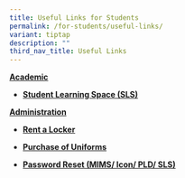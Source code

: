 ```yaml
---
title: Useful Links for Students
permalink: /for-students/useful-links/
variant: tiptap
description: ""
third_nav_title: Useful Links
---
```

<p><strong><u>Academic</u></strong>
</p>
<ul data-tight="true" class="tight">
<li>
<p><strong><a href="https://vle.learning.moe.edu.sg/login" rel="noopener noreferrer nofollow" target="_blank">Student Learning Space (SLS)</a></strong>
</p>
</li>
</ul>
<p><strong><u>Administration</u></strong>
</p>
<ul data-tight="true" class="tight">
<li>
<p><strong><a href="https://www.rent-a-locker.com" rel="noopener noreferrer nofollow" target="_blank">Rent a Locker</a></strong>
</p>
</li>
<li>
<p><strong><a href="https://www.myuniformshop.com.sg/" rel="noopener noreferrer nofollow" target="_blank">Purchase of Uniforms</a></strong>
</p>
</li>
<li>
<p><strong><a href="https://form.gov.sg/5e659fdb6bbaaf0011251cc9" rel="noopener noreferrer nofollow" target="_blank">Password Reset (MIMS/ Icon/ PLD/ SLS)</a></strong>
</p>
</li>
</ul>
<p></p>